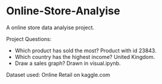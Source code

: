 # Online-Store-Analyise
A online store data analyise project.

Project Questions:
- Which product has sold the most? Product with id 23843.
- Which country has the highest income? United Kingdom.
- Draw a sales graph? Drawn in visual.ipynb.

Dataset used:
Online Retail on kaggle.com
